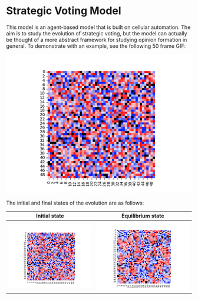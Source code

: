 # Strategic Voting Model

This model is an agent-based model that is built on cellular automation. The aim is to study the evolution of strategic voting, but
the model can actually be thought of a more abstract framework for studying opinion formation in general. To demonstrate with an
example, see the following 50 frame GIF:

<p align="center">
  <img src="img/evolution.gif" />
</p>

The initial and final states of the evolution are as follows:

Initial state             |  Equilibrium state
:-------------------------:|:-------------------------:
![Initial state](img/1.png)  |  ![Initial state](img/50.png)
